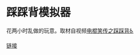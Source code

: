 # 踩踩背模拟器

花两小时乱做的玩意。取材自视频[电棍笑传之踩踩背♿](https://www.bilibili.com/video/BV1EV4y1b7Jz/)

[链接](https://ccbsimulator.wzq02.top)